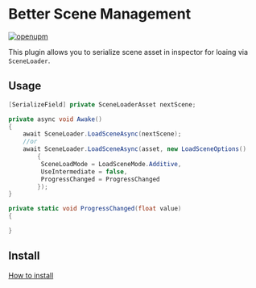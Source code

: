 # Better Scene Management
[![openupm](https://img.shields.io/npm/v/com.uurha.betterscenemanagement?label=openupm&registry_uri=https://package.openupm.com)](https://openupm.com/packages/com.uurha.betterscenemanagement/)

This plugin allows you to serialize scene asset in inspector for loaing via `SceneLoader`.

## Usage
```c#
[SerializeField] private SceneLoaderAsset nextScene;

private async void Awake()
{
    await SceneLoader.LoadSceneAsync(nextScene);
    //or
    await SceneLoader.LoadSceneAsync(asset, new LoadSceneOptions()
        {
         SceneLoadMode = LoadSceneMode.Additive,
         UseIntermediate = false,
         ProgressChanged = ProgressChanged
        });
}

private static void ProgressChanged(float value)
{ 

}
```

## Install
[How to install](https://github.com/uurha/BetterPluginCollection/wiki/How-to-install)
